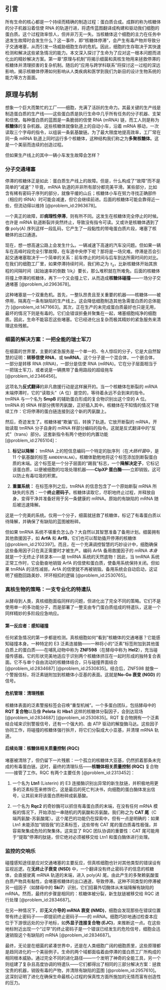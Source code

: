 ## 引言
所有生命的核心都是一个持续而精确的制造过程：蛋白质合成。成群的称为核糖体的分子机器沿着信使 RNA 的轨道行进，将遗传蓝图翻译成构建和驱动我们细胞的蛋白质。这个过程效率惊人，但并非万无一失。当核糖体这个细胞的主力在任务中途发生故障时会发生什么？这一事件，即“核糖体停滞”，会产生有毒产物并导致分子交通堵塞，从而引发一场威胁细胞生存的危机。因此，细胞的生存取决于其快速检测和解决这些紧急情况的能力。本文深入探讨了生命为了应对这一根本问题而进化出的精妙解决方案。第一章“原理与机制”将揭示细菌和真核生物用来拯救停滞的核糖体并清理损害的复杂机制。随后的“应用与跨学科联系”将探讨这一过程的深远影响，揭示核糖体停滞如何影响从人类疾病和医学到我们为新目的设计生物系统的能力等方方面面。

## 原理与机制

想象一个巨大而繁忙的工厂——细胞，充满了活跃的生命力。其最关键的生产线是制造蛋白质的生产线——这些蛋白质是执行生命中几乎所有任务的分子机器、支架和信使。每种蛋白质的蓝图是一条脆弱的信使 RNA (mRNA) 链，而工人则是称为**核糖体**的复杂机器。这些核糖体就像轨道上的自动小车，沿着 mRNA 移动，一次读取三个字母的指令，以组装一条氨基酸链。为了最大限度地提高效率，工厂常在同一条 mRNA 轨道上同时运行多个核糖体，这种结构我们称之为**多聚核糖体**。这是一个美丽而连续的创造过程。

但如果生产线上的其中一辆小车发生故障会怎样？

### 分子交通堵塞

停滞的核糖体正是如此：蛋白质生产线上的故障。但是，什么构成了“故障”而不是简单的“减速”？毕竟，mRNA 轨道的并非所有部分都完美平滑。某些部分，比如含有稀有密码子序列的部分，就像平缓的山丘；核糖体小车在努力寻找正确部件（相应的 tRNA）时可能会减速，但它会继续前进。后面的核糖体可能会靠得近一些，但流动得以维持 [@problem_id:2963678]。

一个真正的故障，即**病理性停滞**，则有所不同。这发生在核糖体完全停止的时候。也许是 mRNA 轨道断裂并突然终止，导致没有指令可读。又或许是核糖体遇到了像 poly(A) 序列这样一段乱码，它产生了一段黏性的带电蛋白质片段，堵塞了核糖体的出口通道。

现在，想一想高速公路上会发生什么。一辆减速下高速的汽车没问题。但如果一辆车在高峰时段完全引擎故障，在车道中央停下呢？那将是一场灾难。停滞是否会引起交通堵塞取决于一个简单的关系：前车停止的时间与后车到达所需时间的对比。在我们的细胞工厂里，如果停滞持续时间，我们称之为 $\tau_s$，比新核糖体开始其旅程的间隔时间（起始速率的倒数 $1/k_i$）要长，那么堆积就在所难免。后面的核糖体将撞上停滞的核糖体，再下一个又会撞上它，从而造成**核糖体碰撞**——一场分子交通堵塞 [@problem_id:2963678]。

这种堵塞是一个双重危机。首先，一整队昂贵且至关重要的机器——核糖体——被停用，隔离在一条有缺陷的生产线上。这会降低细胞制造其他急需蛋白质的总体能力 [@problem_id:1471663]。其次，正在生产的未完成蛋白质最好也只是无用，最坏的情况下则是有毒的。它们会错误折叠并聚集在一起，堵塞细胞纯净的细胞质。因此，生命不能容忍这些堵塞。它已经进化出复杂而极其精妙的紧急服务来清理这些残骸。

### 细菌的解决方案：一把全能的瑞士军刀

在细菌的世界里，主要的紧急服务是一个单一的、令人惊叹的分子，它是大自然智慧的证明：**转移信使 RNA**，或 **tmRNA**。这个分子是一个混合体，一个嵌合体，一部分是转移 RNA (tRNA)，一部分是信使 RNA (mRNA)。它在分子层面相当于一把瑞士军刀，或者说是一辆携带了备用路段的超级拖车 [@problem_id:2346456]。

这项名为**反式翻译**的非凡救援行动是这样展开的。当一个核糖体在断裂的 mRNA 末端停滞时，它的“读取头”（A 位）是空的，等待着永远不会到来的指令。tmRNA 与一个名为 **SmpB** 的辅助蛋白形成的复合物识别出这个空的 A 位。tmRNA 的 tRNA 样部分携带丙氨酸，正好插入其中。核糖体在不知情的情况下继续工作：它将停滞的蛋白链连接到这个新的丙氨酸上。

然后，奇迹发生了。核糖体被“欺骗”后，转换了轨道。它放开断裂的 mRNA，开始读取 tmRNA 分子自身的 mRNA 样部分编码的指令。这就是反式翻译中的“反式”（trans）部分。这套新指令有两个绝妙的内置功能 [@problem_id:2765104]：

1.  **标记以降解：** tmRNA 上的短信息编码一个特定的肽序列（在*大肠杆菌*中，是 11 个氨基酸的标签 `AANDENYALAA`）。核糖体勤勉地将这个标签添加到断裂蛋白质的末端。这个标签是一个分子层面的“踢我”标志，一个**降解决定子**，它标记该蛋白质，以便被细胞的垃圾处理机器——**ClpXP 蛋白酶**——立即销毁。这可以防止有毒垃圾的积累。

2.  **重置系统：** 在标签序列之后，tmRNA 的信息包含了一个原始断裂 mRNA 所缺失的东西：一个**终止密码子**。核糖体读取它，尽职地终止过程，并释放自身，变得干净并准备好用于另一条健康的 mRNA。原始的有缺陷的 mRNA 随后被迅速降解。

这是一个完美的系统。仅用一个分子，细菌就拯救了核糖体，标记了有毒蛋白质以待降解，并确保了有缺陷的蓝图被粉碎。

但如果 tmRNA 系统不堪重负怎么办？大自然以其智慧准备了备用计划。细菌拥有其他救援因子，如 **ArfA** 和 **ArfB**，它们也可以帮助撬开停滞的核糖体 [@problem_id:2102397]。而且，在一个充满调控智慧的巧妙设计中，细胞确保这些备用因子只在真正需要时才被生产。编码 ArfA 备用救援因子的 mRNA *本身*就是一个无终止子转录本——是 tmRNA 系统的天然底物！因此，当 tmRNA 系统正常工作时，它会勤奋地销毁 ArfA 的信使和蛋白质，使备用系统保持关闭。但如果 tmRNA 的活性减弱，ArfA 的信使就不再被销毁。备用系统会自动启动，这证明了细胞回路美妙、环环相扣的逻辑 [@problem_id:2530765]。

### 真核生物的策略：一支专业化的特遣队

从酵母到人类，真核细胞面临同样的问题，但进化出了完全不同的策略。它们不是使用单一的多功能分子，而是部署了一整支由专门蛋白质组成的特遣队，这是一个同样精妙的多阶段应急响应。

#### 第一反应者：感知碰撞

任何紧急情况的第一步都是检测。真核细胞如何“看到”核糖体的交通堵塞？它能感知碰撞本身。一种特定的 E3 泛素连接酶——一种将小的“泛素”标签附加到其他蛋白质上的蛋白质——在哺乳动物中称为 **ZNF598**（在酵母中称为 **Hel2**），充当碰撞传感器。它的形状完美地适应于识别两个核糖体挤压在一起时形成的独特复合表面。它不与单个自由流动的核糖体结合，只与碰撞界面结合 [@problem_id:2834687] [@problem_id:2530835]。结合后，ZNF598 就像一个警报信标，将泛素链附加到核糖体小亚基的表面。这就是**No-Go 衰变 (NGD)** 的信号。

#### 危机管理：清理残骸

核糖体表面的泛素警报标签会召唤“重型机械”。一个多蛋白团队，包括酵母中的 **RQT 复合物**以及像 **Pelota** 和 **Hbs1** 这样的核糖体分裂因子，会到达现场 [@problem_id:2834687] [@problem_id:2530835]。RQT 复合物拥有一个泛素结合域来识别警报信号，还有一个强大的、由 ATP 驱动的解旋酶马达。这些因子协同工作，将碰撞的核糖体强行拆开，将它们分裂成大小亚基，并清理 mRNA 轨道。

#### 后续处理：核糖体相关质量控制 (RQC)

堵塞被清除了，但仍留下一片残骸：一个孤立的核糖体大亚基，仍然抓着那条未完成的有毒蛋白链。这时，最终的清理队伍——**核糖体相关质量控制 (RQC)** 复合物——接管了工作。RQC 有两个主要任务 [@problem_id:2313452]：

1.  一个名为 **Ltn1** (Listerin) 的 E3 连接酶识别出异常的新生肽链，并积极地用更多的泛素标签来修饰它。这是最后的死亡判决书，向细胞的蛋白酶体发出信号，让其前来将该蛋白质粉碎成氨基酸。

2.  一个名为 **Rqc2** 的奇妙酶可以抓住有毒蛋白质的末端，在没有任何 mRNA 模板的情况下，开始添加一串随机的丙氨酸和苏氨酸。我们称之为 **CAT 尾**（C 端丙氨酸-苏氨酸尾）。这个尾巴的功能仍在探索中，但有一点是明确的：如果 Ltn1 未能添加“销毁我”的泛素标签，这些带有 CAT 尾的蛋白质毒性极强，并容易聚集成危险的聚集体。这突显了 RQC 团队协调的重要性：CAT 尾可能用于“提取”停滞的肽链，但它绝对必须被移交给 Ltn1 和蛋白酶体进行处理。

### 监控的交响乐

碰撞感知途径是应对交通堵塞的主要反应，但真核细胞也针对其他类型的错误设有监视巡逻。在**无终止子衰变 (NSD)** 中，一个翻译没有终止密码子的信息的核糖体，会直接驶离 mRNA 轨道的末端，进入 poly(A) 尾。由此产生的多聚赖氨酸蛋白质产物具有黏性，会堵塞核糖体的出口通道，导致停滞。这种不同类型的停滞被另一组因子（如酵母中的 **Ski7**）识别，它们招募外切酶体从末端降解有缺陷的 mRNA。然而，最终的步骤是相同的：核糖体被分裂，新生肽链被移交给 RQC 进行处理 [@problem_id:2834687]。

在另一种情况下，即**无义介导的 mRNA 衰变 (NMD)**，细胞会发现那些在错误位置带有终止密码子——即提前终止密码子——的 mRNA。细胞巧妙地通过检查本应位于下游很远处的分子地标，如**外显子连接复合物 (EJC)**，来推断这一点。在这些地标附近出现一个“过早”的终止密码子是一个错误已经发生的危险信号，细胞会迅速销毁这个有缺陷的 mRNA [@problem_id:2834687]。

最终，无论是在细菌的紧凑世界中，还是在人类细胞广阔的细胞质里，这些原理都是趋同进化的一个美丽例子。生命的两个域都面临着由停滞的蛋白质工厂所构成的相同根本威胁。通过完全不同的进化路径——一个发明了神奇的全能工具，另一个则组建了复杂且高度协调的特遣队——它们都得出了相同的三部分解决方案：拯救宝贵的机器，销毁有毒的产物，并清除有缺陷的蓝图 [@problem_id:2957610]。这深刻证明了进化在确保生命最核心过程的保真性方面所施加的无情而富有创造性的压力。

